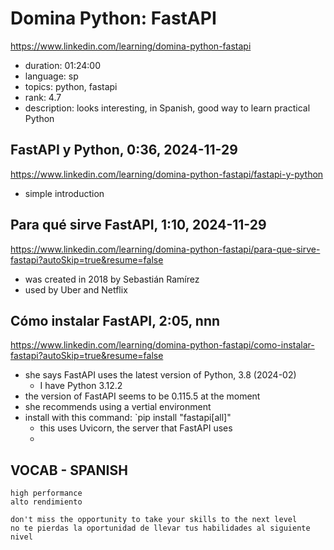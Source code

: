 # Domina Python: FastAPI

https://www.linkedin.com/learning/domina-python-fastapi

- duration: 01:24:00
- language: sp
- topics: python, fastapi
- rank: 4.7
- description: looks interesting, in Spanish, good way to learn practical Python

## FastAPI y Python, 0:36, 2024-11-29

https://www.linkedin.com/learning/domina-python-fastapi/fastapi-y-python

- simple introduction

## Para qué sirve FastAPI, 1:10, 2024-11-29

https://www.linkedin.com/learning/domina-python-fastapi/para-que-sirve-fastapi?autoSkip=true&resume=false

- was created in 2018 by Sebastián Ramírez
- used by Uber and Netflix

## Cómo instalar FastAPI, 2:05, nnn

https://www.linkedin.com/learning/domina-python-fastapi/como-instalar-fastapi?autoSkip=true&resume=false

- she says FastAPI uses the latest version of Python, 3.8 (2024-02)
	- I have Python 3.12.2
- the version of FastAPI seems to be 0.115.5 at the moment
- she recommends using a vertial environment
- install with this command: `pip install "fastapi[all]"
	- this uses Uvicorn, the server that FastAPI uses
	- 

## VOCAB - SPANISH

```
high performance
alto rendimiento

don't miss the opportunity to take your skills to the next level
no te pierdas la oportunidad de llevar tus habilidades al siguiente nivel

```
